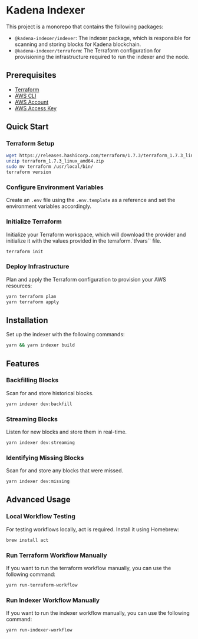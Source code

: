 # Kadena Indexer

This project is a monorepo that contains the following packages:

- `@kadena-indexer/indexer`: The indexer package, which is responsible for scanning and storing blocks for Kadena blockchain.
- `@kadena-indexer/terraform`: The Terraform configuration for provisioning the infrastructure required to run the indexer and the node.

## Prerequisites

- [Terraform](https://www.terraform.io/downloads.html)
- [AWS CLI](https://aws.amazon.com/cli/)
- [AWS Account](https://aws.amazon.com/)
- [AWS Access Key](https://docs.aws.amazon.com/general/latest/gr/aws-sec-cred-types.html#access-keys-and-secret-access-keys)

## Quick Start

### Terraform Setup

```bash
wget https://releases.hashicorp.com/terraform/1.7.3/terraform_1.7.3_linux_amd64.zip
unzip terraform_1.7.3_linux_amd64.zip
sudo mv terraform /usr/local/bin/
terraform version
```

### Configure Environment Variables

Create an `.env` file using the `.env.template` as a reference and set the environment variables accordingly.

### Initialize Terraform

Initialize your Terraform workspace, which will download the provider and initialize it with the values provided in the terraform.`tfvars`` file.

```bash
terraform init
```

### Deploy Infrastructure

Plan and apply the Terraform configuration to provision your AWS resources:

```bash
yarn terraform plan
yarn terraform apply
```

## Installation

Set up the indexer with the following commands:

```bash
yarn && yarn indexer build
```

## Features

### Backfilling Blocks

Scan for and store historical blocks.

```bash
yarn indexer dev:backfill
```

### Streaming Blocks

Listen for new blocks and store them in real-time.

```bash
yarn indexer dev:streaming
```

### Identifying Missing Blocks

Scan for and store any blocks that were missed.

```bash
yarn indexer dev:missing
```

## Advanced Usage

### Local Workflow Testing

For testing workflows locally, act is required. Install it using Homebrew:

```bash
brew install act
```

### Run Terraform Workflow Manually

If you want to run the terraform workflow manually, you can use the following command:

```bash
yarn run-terraform-workflow
```

### Run Indexer Workflow Manually

If you want to run the indexer workflow manually, you can use the following command:

```bash
yarn run-indexer-workflow
```
